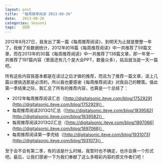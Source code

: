 ```yaml
---
layout: post
title:  "每周推荐阅读 2013-08-26"
date:   2013-08-26
categories: Season1 
tags:   回顾
---
```


2012年8月27日，我发出了第一篇《每周推荐阅读》，到明天为止就是整整一年了。我做了些数据统计，2012年的16篇《每周推荐阅读》中一共推荐了59篇文章，而在2013年的30篇《每周推荐阅读》中一共推荐了138篇文章，即一年里一共推荐了197篇内容（里面还有几个是大会PPT，数量众多），姑且就当是一天一篇吧。

所有这些内容我基本都是在读过之后才做的推荐，而且为了推荐一篇文章，读上几篇以便挑选那是必须的，所以我也要感谢《每周推荐阅读》对我自己的鞭策。值此第一季结束之际，我汇总了所有的推荐内容，也算是一个总结了：

* 2012年每周推荐阅读汇总（[http://digitalsonic.iteye.com/blog/1752929](http://digitalsonic.iteye.com/blog/1752929)）
* 每周推荐阅读2013Q1汇总（[http://digitalsonic.iteye.com/blog/1839582](http://digitalsonic.iteye.com/blog/1839582)）
* 每周推荐阅读2013Q2汇总（[http://digitalsonic.iteye.com/blog/1897066](http://digitalsonic.iteye.com/blog/1897066)）
* 每周推荐阅读第一季完结（[http://digitalsonic.iteye.com/blog/1931073](http://digitalsonic.iteye.com/blog/1931073)）

至于会不会有第二季，有的话是什么时候，我暂时也不确定，也许会换一个形式吧。最后，让我们感谢一下为我们奉献了这么多精彩内容的原文作者们吧！
